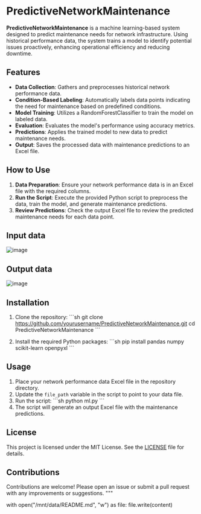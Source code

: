 # PredictiveNetworkMaintenance

**PredictiveNetworkMaintenance** is a machine learning-based system designed to predict maintenance needs for network infrastructure. Using historical performance data, the system trains a model to identify potential issues proactively, enhancing operational efficiency and reducing downtime.

## Features

- **Data Collection**: Gathers and preprocesses historical network performance data.
- **Condition-Based Labeling**: Automatically labels data points indicating the need for maintenance based on predefined conditions.
- **Model Training**: Utilizes a RandomForestClassifier to train the model on labeled data.
- **Evaluation**: Evaluates the model's performance using accuracy metrics.
- **Predictions**: Applies the trained model to new data to predict maintenance needs.
- **Output**: Saves the processed data with maintenance predictions to an Excel file.

## How to Use

1. **Data Preparation**: Ensure your network performance data is in an Excel file with the required columns.
2. **Run the Script**: Execute the provided Python script to preprocess the data, train the model, and generate maintenance predictions.
3. **Review Predictions**: Check the output Excel file to review the predicted maintenance needs for each data point.

## Input data 
![image](https://github.com/user-attachments/assets/6c74ff98-0bc1-44dd-84c7-e262df259250)

## Output data 
![image](https://github.com/user-attachments/assets/b97ed342-95a4-4940-87c4-2a971fa25bcf)

## Installation

1. Clone the repository:
   \`\`\`sh
   git clone https://github.com/yourusername/PredictiveNetworkMaintenance.git
   cd PredictiveNetworkMaintenance
   \`\`\`

2. Install the required Python packages:
   \`\`\`sh
   pip install pandas numpy scikit-learn openpyxl
   \`\`\`

## Usage

1. Place your network performance data Excel file in the repository directory.
2. Update the `file_path` variable in the script to point to your data file.
3. Run the script:
   \`\`\`sh
   python ml.py
   \`\`\`
4. The script will generate an output Excel file with the maintenance predictions.

## License

This project is licensed under the MIT License. See the [LICENSE](LICENSE) file for details.

## Contributions

Contributions are welcome! Please open an issue or submit a pull request with any improvements or suggestions.
"""

with open("/mnt/data/README.md", "w") as file:
    file.write(content)
